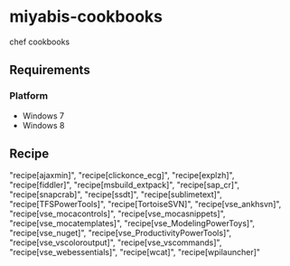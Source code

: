 miyabis-cookbooks
=================

chef cookbooks

Requirements
------------
### Platform
- Windows 7
- Windows 8

Recipe
------------
"recipe[ajaxmin]",
"recipe[clickonce_ecg]",
"recipe[explzh]",
"recipe[fiddler]",
"recipe[msbuild_extpack]",
"recipe[sap_cr]",
"recipe[snapcrab]",
"recipe[ssdt]",
"recipe[sublimetext]",
"recipe[TFSPowerTools]",
"recipe[TortoiseSVN]",
"recipe[vse_ankhsvn]",
"recipe[vse_mocacontrols]",
"recipe[vse_mocasnippets]",
"recipe[vse_mocatemplates]",
"recipe[vse_ModelingPowerToys]",
"recipe[vse_nuget]",
"recipe[vse_ProductivityPowerTools]",
"recipe[vse_vscoloroutput]",
"recipe[vse_vscommands]",
"recipe[vse_webessentials]",
"recipe[wcat]",
"recipe[wpilauncher]"
